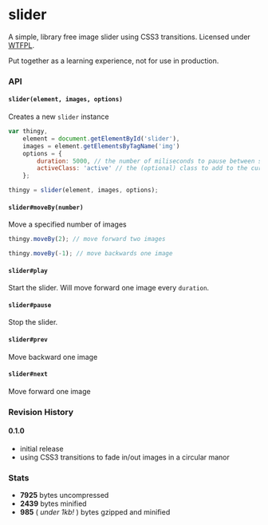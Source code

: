 # slider

A simple, library free image slider using CSS3 transitions.  Licensed under [WTFPL](http://wtfpl.org).

Put together as a learning experience, not for use in production.


### API

#### `slider(element, images, options)`

Creates a new `slider` instance

```javascript
var thingy,
	element = document.getElementById('slider'),
	images = element.getElementsByTagName('img')
	options = {
		duration: 5000, // the number of miliseconds to pause between slides
		activeClass: 'active' // the (optional) class to add to the currently active slide
	};

thingy = slider(element, images, options);
```

#### `slider#moveBy(number)`

Move a specified number of images

```javascript
thingy.moveBy(2); // move forward two images
```

```javascript
thingy.moveBy(-1); // move backwards one image
```

#### `slider#play`

Start the slider.  Will move forward one image every `duration`.

#### `slider#pause`

Stop the slider.

#### `slider#prev`

Move backward one image

#### `slider#next`

Move forward one image



### Revision History

#### 0.1.0
- initial release
- using CSS3 transitions to fade in/out images in a circular manor




### Stats

- **7925** bytes uncompressed
- **2439** bytes minified
- **985** ( *under 1kb!* ) bytes gzipped and minified
